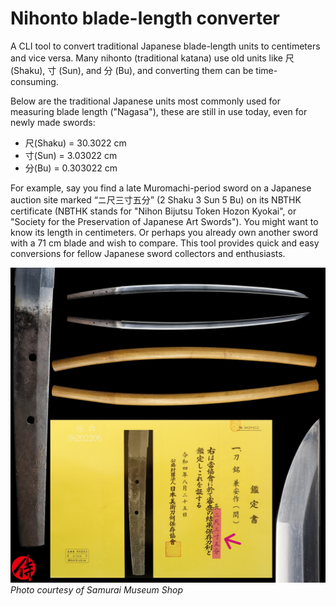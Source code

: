 # Nihonto blade-length converter 

A CLI tool to convert traditional Japanese blade-length units to centimeters and vice versa. 
Many nihonto (traditional katana) use old units like 尺 (Shaku), 寸 (Sun), and 分 (Bu), and converting them can be time-consuming.

Below are the traditional Japanese units most commonly used for measuring blade length ("Nagasa"), these are still in use today, even for newly made swords:

- 尺(Shaku) = 30.3022 cm
- 寸(Sun) = 3.03022 cm
- 分(Bu) = 0.303022 cm 

For example, say you find a late Muromachi-period sword on a Japanese auction site marked “ニ尺三寸五分” (2 Shaku 3 Sun 5 Bu) on its NBTHK certificate (NBTHK stands for "Nihon Bijutsu Token Hozon Kyokai", or "Society for the Preservation of Japanese Art Swords"). You might want to know its length in centimeters. Or perhaps you already own another sword with a 71 cm blade and wish to compare. This tool provides quick and easy conversions for fellow Japanese sword collectors and enthusiasts.

![NBTHK nihonto certificate example](images/nihonto_example.jpg)
*Photo courtesy of Samurai Museum Shop*  